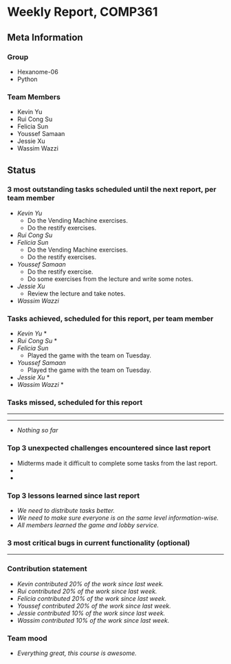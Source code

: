 # Weekly Report, COMP361

## Meta Information

### Group

 * Hexanome-06
 * Python

### Team Members

 * Kevin Yu
 * Rui Cong Su
 * Felicia Sun
 * Youssef Samaan
 * Jessie Xu
 * Wassim Wazzi

## Status

### 3 most outstanding tasks scheduled until the next report, per team member

 * *Kevin Yu*
    * Do the Vending Machine exercises.
    * Do the restify exercises.
 * *Rui Cong Su*
 * *Felicia Sun*
    * Do the Vending Machine exercises.
    * Do the restify exercises.
 * *Youssef Samaan*
    * Do the restify exercise.
    * Do some exercises from the lecture and write some notes.
 * *Jessie Xu*
    * Review the lecture and take notes.
 * *Wassim Wazzi*

### Tasks achieved, scheduled for this report, per team member

 * *Kevin Yu*
    * 
 * *Rui Cong Su*
    * 
 * *Felicia Sun*
    * Played the game with the team on Tuesday.
 * *Youssef Samaan*
    * Played the game with the team on Tuesday.
 * *Jessie Xu*
    * 
 * *Wassim Wazzi*
    * 

### Tasks missed, scheduled for this report

 * **
 * **
 * *Nothing so far*

### Top 3 unexpected challenges encountered since last report

 * Midterms made it difficult to complete some tasks from the last report.
 *
 *

### Top 3 lessons learned since last report

 * *We need to distribute tasks better.*
 * *We need to make sure everyone is on the same level information-wise.*
 * *All members learned the game and lobby service.*

### 3 most critical bugs in current functionality (optional)

 * **

### Contribution statement

 * *Kevin contributed 20% of the work since last week.*
 * *Rui contributed 20% of the work since last week.*
 * *Felicia contributed 20% of the work since last week.*
 * *Youssef contributed 20% of the work since last week.*
 * *Jessie contributed 10% of the work since last week.*
 * *Wassim contributed 10% of the work since last week.*

### Team mood

 * *Everything great, this course is awesome.*
